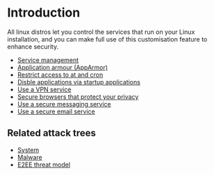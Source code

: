 # Introduction

All linux distros let you control the services that run on your Linux installation, and you can make full use of this 
customisation feature to enhance security. 

* [Service management](service-management.md)
* [Application armour (AppArmor)](apparmor.md)
* [Restrict access to at and cron](restrict-access.md)
* [Disble applications via startup applications](startup-applications.md)
* [Use a VPN service](vpn.md)
* [Secure browsers that protect your privacy](browsers.md)
* [Use a secure messaging service](messaging.md)
* [Use a secure email service](email-services.md)

## Related attack trees

* [System](attack-trees:docs/system/README)
* [Malware](attack-trees:docs/malware/README)
* [E2EE threat model](https://tymyrddin.github.io/e2ee-threat-model/)
